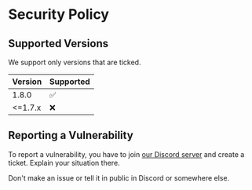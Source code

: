 # Security Policy

## Supported Versions

We support only versions that are ticked.

| Version | Supported          |
| ------- | ------------------ |
| 1.8.0   | :white_check_mark: |
| <=1.7.x | :x:                |

## Reporting a Vulnerability

To report a vulnerability, you have to join [our Discord server](https://pterodactyl-resources/discord) and create a ticket. Explain your situation there.

Don't make an issue or tell it in public in Discord or somewhere else.
